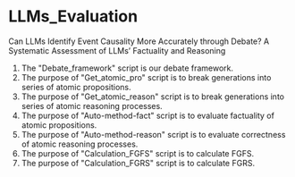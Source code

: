 # LLMs_Evaluation
Can LLMs Identify Event Causality More Accurately through Debate? A Systematic Assessment of LLMs’ Factuality and Reasoning

1. The "Debate_framework" script is our debate framework.
2. The purpose of "Get_atomic_pro" script is to break generations into series of atomic propositions.
3. The purpose of "Get_atomic_reason" script is to break generations into series of atomic reasoning processes.
4. The purpose of "Auto-method-fact" script is to evaluate factuality of atomic propositions.
5. The purpose of "Auto-method-reason" script is to evaluate correctness of atomic reasoning processes.
6. The purpose of "Calculation_FGFS" script is to calculate FGFS.
7. The purpose of "Calculation_FGRS" script is to calculate FGRS.
